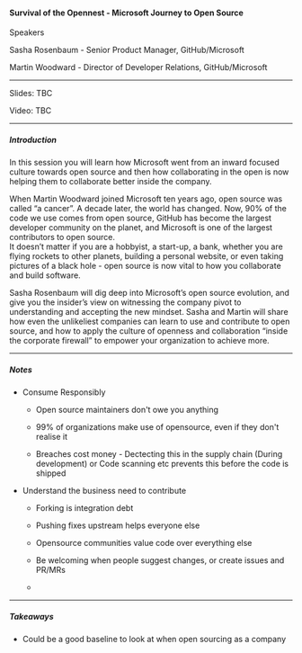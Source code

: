 #### Survival of the Opennest - Microsoft Journey to Open Source

Speakers

Sasha Rosenbaum - Senior Product Manager, GitHub/Microsoft

Martin Woodward - Director of Developer Relations, GitHub/Microsoft

---

Slides: TBC

Video: TBC

---

##### Introduction

In this session you will learn how Microsoft went from an inward focused culture towards open source and then how collaborating in the open is now helping them to collaborate better inside the company.  

When Martin Woodward joined Microsoft ten years ago, open source was called “a cancer”. A decade later, the world has changed. Now, 90% of the code we use comes from open source, GitHub has become the largest developer community on the planet, and Microsoft is one of the largest contributors to open source.  
It doesn’t matter if you are a hobbyist, a start-up, a bank, whether you are flying rockets to other planets, building a personal website, or even taking pictures of a black hole - open source is now vital to how you collaborate and build software.  

Sasha Rosenbaum will dig deep into Microsoft’s open source evolution, and give you the insider’s view on witnessing the company pivot to understanding and accepting the new mindset. Sasha and Martin will share how even the unlikeliest companies can learn to use and contribute to open source, and how to apply the culture of openness and collaboration “inside the corporate firewall” to empower your organization to achieve more.

---

##### Notes

* Consume Responsibly
  
  * Open source maintainers don't owe you anything
  
  * 99% of organizations make use of opensource, even if they don't realise it
  
  * Breaches cost money - Dectecting this in the supply chain (During development) or Code scanning etc prevents this before the code is shipped

* Understand the business need to contribute
  
  * Forking is integration debt
  
  * Pushing fixes upstream helps everyone else
  
  * Opensource communities value code over everything else
  
  * Be welcoming when people suggest changes, or create issues and PR/MRs
  
  * 

---

##### Takeaways

* Could be a good baseline to look at when open sourcing as a company
